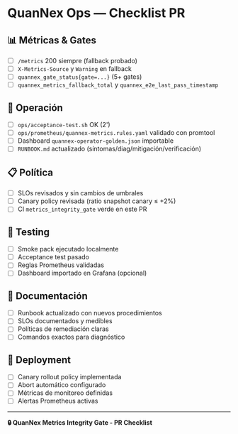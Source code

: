 # QuanNex Ops — Checklist PR

## 📊 Métricas & Gates

- [ ] `/metrics` 200 siempre (fallback probado)
- [ ] `X-Metrics-Source` y `Warning` en fallback
- [ ] `quannex_gate_status{gate=...}` (5+ gates)
- [ ] `quannex_metrics_fallback_total` y `quannex_e2e_last_pass_timestamp`

## 🔧 Operación

- [ ] `ops/acceptance-test.sh` OK (2')
- [ ] `ops/prometheus/quannex-metrics.rules.yaml` validado con promtool
- [ ] Dashboard `quannex-operator-golden.json` importable
- [ ] `RUNBOOK.md` actualizado (síntomas/diag/mitigación/verificación)

## 📋 Política

- [ ] SLOs revisados y sin cambios de umbrales
- [ ] Canary policy revisada (ratio snapshot canary ≤ +2%)
- [ ] CI `metrics_integrity_gate` verde en este PR

## 🧪 Testing

- [ ] Smoke pack ejecutado localmente
- [ ] Acceptance test pasado
- [ ] Reglas Prometheus validadas
- [ ] Dashboard importado en Grafana (opcional)

## 📝 Documentación

- [ ] Runbook actualizado con nuevos procedimientos
- [ ] SLOs documentados y medibles
- [ ] Políticas de remediación claras
- [ ] Comandos exactos para diagnóstico

## 🚀 Deployment

- [ ] Canary rollout policy implementada
- [ ] Abort automático configurado
- [ ] Métricas de monitoreo definidas
- [ ] Alertas Prometheus activas

---

**🔒 QuanNex Metrics Integrity Gate - PR Checklist**
